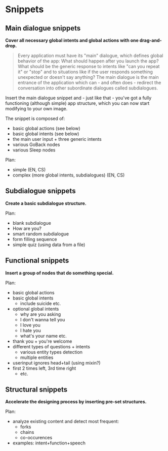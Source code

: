 # Snippets

## Main dialogue snippets  <a id="main-dialogue-snippets"></a>

**Cover all necessary global intents and global actions with one drag-and-drop.**

> Every application must have its "main" dialogue, which defines global behavior of the app: What should happen after you launch the app? What should be the generic response to intents like "can you repeat it" or "stop" and to situations like if the user responds something unexpected or doesn't say anything? The main dialogue is the main entrance of the application which can - and often does - redirect the conversation into other subordinate dialogues called subdialogues.

Insert the main dialogue snippet and - just like that - you've got a fully functioning \(although simple\) app structure, which you can now start modifying to your own image.

The snippet is composed of:

* basic global actions \(see below\)
* basic global intents \(see below\)
* the main user input + three generic intents
* various GoBack nodes
* various Sleep nodes

Plan:

* simple \(EN, CS\)
* complex \(more global intents, subdialogues\) \(EN, CS\)

## Subdialogue snippets  <a id="subdialogue-snippets"></a>

**Create a basic subdialogue structure.**

Plan:

* blank subdialogue
* How are you?
* smart random subdialogue
* form filling sequence
* simple quiz \(using data from a file\)

## Functional snippets  <a id="functional-snippets"></a>

**Insert a group of nodes that do something special.**

Plan:

* basic global actions
* basic global intents
  * include suicide etc.
* optional global intents
  * why are you asking
  * I don't wanna tell you
  * I love you
  * I hate you
  * what's your name etc.
* thank you + you're welcome
* different types of questions + intents
  * various entity types detection
  * multiple entities
* userinput ignores head+tail \(using mixin?\)
* first 2 times left, 3rd time right
  * etc.

## Structural snippets  <a id="structural-snippets"></a>

**Accelerate the designing process by inserting pre-set structures.**

Plan:

* analyze existing content and detect most frequent:
  * forks
  * chains
  * co-occurences
* examples: intent+function+speech

